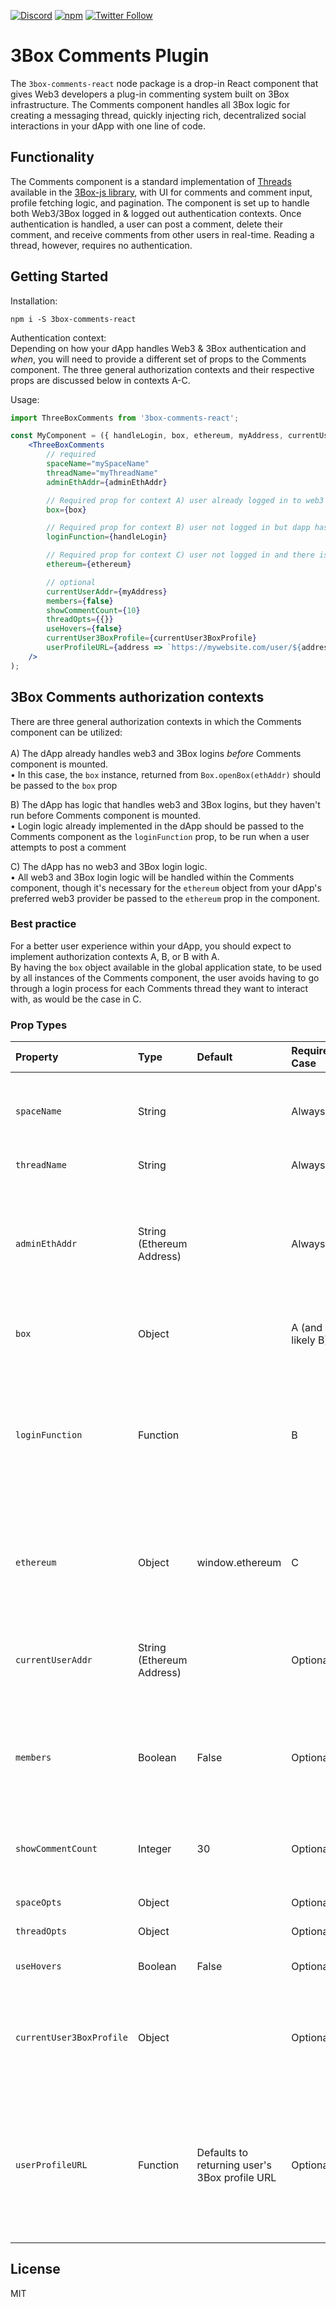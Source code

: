 [![Discord](https://img.shields.io/discord/484729862368526356.svg?style=for-the-badge)](https://discordapp.com/invite/Z3f3Cxy)
[![npm](https://img.shields.io/npm/v/3box-comments-react.svg?style=for-the-badge)](https://www.npmjs.com/package/3box-comments-react)
[![Twitter Follow](https://img.shields.io/twitter/follow/3boxdb.svg?style=for-the-badge&label=Twitter)](https://twitter.com/3boxdb)

# 3Box Comments Plugin

The `3box-comments-react` node package is a drop-in React component that gives Web3 developers a plug-in commenting system built on 3Box infrastructure.  The Comments component handles all 3Box logic for creating a messaging thread, quickly injecting rich, decentralized social interactions in your dApp with one line of code.

## Functionality
The Comments component is a standard implementation of [Threads](https://docs.3box.io/api/messaging) available in the [3Box-js library](https://github.com/3box/3box-js), with UI for comments and comment input, profile fetching logic, and pagination.  The component is set up to handle both Web3/3Box logged in & logged out authentication contexts.  Once authentication is handled, a user can post a comment, delete their comment, and receive comments from other users in real-time.  Reading a thread, however, requires no authentication.

## Getting Started

Installation:

```shell
npm i -S 3box-comments-react
```

Authentication context: <br/>
Depending on how your dApp handles Web3 & 3Box authentication and *when*, you will need to provide a different set of props to the Comments component.  The three general authorization contexts and their respective props are discussed below in contexts A-C.

Usage:

```jsx
import ThreeBoxComments from '3box-comments-react';

const MyComponent = ({ handleLogin, box, ethereum, myAddress, currentUser3BoxProfile, adminEthAddr }) => (
    <ThreeBoxComments 
        // required
        spaceName="mySpaceName"
        threadName="myThreadName"
        adminEthAddr={adminEthAddr}

        // Required prop for context A) user already logged in to web3 & 3box in dApp state
        box={box}

        // Required prop for context B) user not logged in but dapp has global state logic to handle login
        loginFunction={handleLogin}

        // Required prop for context C) user not logged in and there is no global state logic to handle login
        ethereum={ethereum}

        // optional
        currentUserAddr={myAddress}
        members={false}
        showCommentCount={10}
        threadOpts={{}}
        useHovers={false}
        currentUser3BoxProfile={currentUser3BoxProfile}
        userProfileURL={address => `https://mywebsite.com/user/${address}`}
    />
);
```

## 3Box Comments authorization contexts
There are three general authorization contexts in which the Comments component can be utilized: <br/><br/>
A) The dApp already handles web3 and 3Box logins *before* Comments component is mounted.<br/>
    • In this case, the `box` instance, returned from `Box.openBox(ethAddr)` should be passed to the `box` prop

B) The dApp has logic that handles web3 and 3Box logins, but they haven't run before Comments component is mounted.  
    • Login logic already implemented in the dApp should be passed to the Comments component as the `loginFunction` prop, to be run when a user attempts to post a comment<br/>

C) The dApp has no web3 and 3Box login logic.  
    • All web3 and 3Box login logic will be handled within the Comments component, though it's necessary for the `ethereum` object from your dApp's preferred web3 provider be passed to the `ethereum` prop in the component.<br/>

### Best practice

For a better user experience within your dApp, you should expect to implement authorization contexts A, B, or B with A. <br/> 
By having the `box` object available in the global application state, to be used by all instances of the Comments component, the user avoids having to go through a login process for each Comments thread they want to interact with, as would be the case in C.

### Prop Types

| Property | Type          | Default  | Required Case          | Description |
| :-------------------------------- | :-------------------------------------------------------- | :------------------------------------------------------------------------------------------------------------- | :------------------------------------------------------ | :--------------------------------------------------------------------------------------------------------------------------------------------------------------------------------------------------------------------------------------------------------------------------------------------------------------------------------------------------------------------------------------------------------------- |
| `spaceName`    | String        |    |  Always   | Likely your dApp name and / or comment category.  A single `spaceName` with different `threadName`s is common practice when building a dApp with multiple Comment threads. |
| `threadName`    | String       |   | Always    | A name specific to this Comments thread. |
| `adminEthAddr`    | String (Ethereum Address)       |   | Always    | The Ethereum address you wish to give admin rights to for the Comments thread.  This user will be able to delete all comments and accept members in a members-only thread. **A thread with a new admin address, despite identical `spaceName` and `threadName`, will create an entirely new thread.**|
| `box`    | Object         |   | A (and likely B)    | The `box` instance returned from running `await Box.openBox(address, web3)` somewhere in your dApp.|
| `loginFunction`    | Function       |    | B    | A function from your dApp that handles web3 and 3Box login at the global dApp state. This callback will run when a user attempts to save a comment but a `box` instance doesn't yet exist. Running this function should result in a box instance (from `const box = Box.openBox(address, web3)`) being passed as the `box` prop to this component.  |
| `ethereum`    | Object        |  window.ethereum  | C    | The `ethereum` object from whichever web3 provider your dApp uses.  The `enable` method on this object will be used to get the current user's Ethereum address and that address will be used to `openBox` within the current Component context.|
| `currentUserAddr`    | String (Ethereum Address)          |    | Optional    | The current user's Ethereum address. Passing this will let the component fetch that user's 3Box profile on component mount and render that data (profile picture) in the Comment input UI. |
| `members`    | Boolean       |  False   | Optional    | A boolean - `true` - to make the thread a members-only thread. Passing `false` will allow all users to post to the thread.  **Changing this setting after creating it will result in an entirely different thread** (see [Docs.3box.io](https://Docs.3box.io) for more info). |
| `showCommentCount`    | Integer       |  30   | Optional    | The number of comments rendered in the UI by default on component mount and the number of additional comments revealed after clicking `Load more` in component. |
| `spaceOpts`    | Object       | | Optional    | Optional parameters for threads (see [Docs.3box.io](https://Docs.3box.io) for more info)|
| `threadOpts`    | Object       | | Optional    | Optional parameters for threads (see [Docs.3box.io](https://Docs.3box.io) for more info)|
| `useHovers`    | Boolean       |  False  | Optional    | Pass true to enable a 3Box profile pop up when hovering over a commenter's name |
| `currentUser3BoxProfile`    | Object       |   | Optional    | If the current user has already had their 3Box data fetched at the global dApp state, pass the object returned from `Box.getProfile(profileAddress)` to avoid an extra request.  This data will be rendered in the Comment input interface.|
| `userProfileURL`    | Function       |  Defaults to returning user's 3Box profile URL  | Optional    | A function that returns a correctly formatted URL of a user's profile on the current platform.  The function will be passed an Ethereum address within the component, if needed.  A user will be redirected to the URL returned from this function when clicking on the name or Ethereum address associated with the comment in the thread.|

## License

MIT